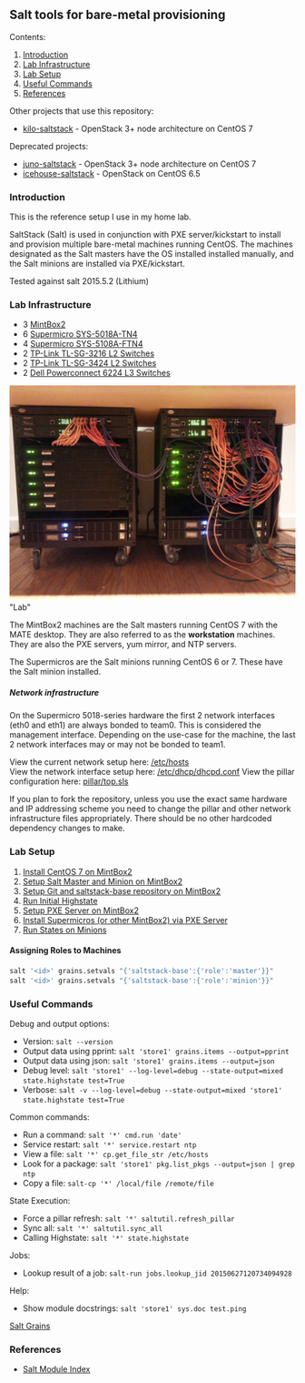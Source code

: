 ## Salt tools for bare-metal provisioning

Contents:
1. [Introduction](#introduction)
2. [Lab Infrastructure](#lab-infrastructure)
3. [Lab Setup](#labsetup)
4. [Useful Commands](#useful-commands)
5. [References](#references)

Other projects that use this repository:
- [kilo-saltstack](https://github.com/dkilcy/kilo-saltstack) - OpenStack 3+ node architecture on CentOS 7

Deprecated projects:
- [juno-saltstack](https://github.com/dkilcy/juno-saltstack) - OpenStack 3+ node architecture on CentOS 7
- [icehouse-saltstack](https://github.com/dkilcy/icehouse-saltstack) - OpenStack on CentOS 6.5

### Introduction

This is the reference setup I use in my home lab.  

SaltStack (Salt) is used in conjunction with PXE server/kickstart to install and provision multiple bare-metal machines running CentOS.  The machines designated as the Salt masters have the OS installed installed manually, and the Salt minions are installed via PXE/kickstart.  

Tested against salt 2015.5.2 (Lithium)

### Lab Infrastructure

- 3 [MintBox2](http://www.fit-pc.com/web/products/mintbox/mintbox-2/)
- 6 [Supermicro SYS-5018A-TN4](http://www.newegg.com/Product/Product.aspx?Item=N82E16816101836)
- 4 [Supermicro SYS-5108A-FTN4](http://www.newegg.com/Product/Product.aspx?Item=N82E16816101837)
- 2 [TP-Link TL-SG-3216 L2 Switches](http://www.tp-link.com/lk/products/details/cat-39_TL-SG3216.html)
- 2 [TP-Link TL-SG-3424 L2 Switches](http://www.tp-link.com/lk/products/details/cat-39_TL-SG3424.html)
- 2 [Dell Powerconnect 6224 L3 Switches](http://www.dell.com/us/business/p/powerconnect-6200-series/pd)

![Lab](notes/20150312_215209.jpg) "Lab"

The MintBox2 machines are the Salt masters running CentOS 7 with the MATE desktop.  They are also referred to as the **workstation** machines.  They are also the PXE servers, yum mirror, and NTP servers.

The Supermicros are the Salt minions running CentOS 6 or 7.  These have the Salt minion installed.  

##### Network infrastructure

On the Supermicro 5018-series hardware the first 2 network interfaces (eth0 and eth1) are always bonded to team0. This is considered the management interface.  Depending on the use-case for the machine, the last 2 network interfaces may or may not be bonded to team1. 

View the current network setup here: [/etc/hosts](states/network/files/hosts)   
View the network interface setup here: [/etc/dhcp/dhcpd.conf](states/pxeserver/files/dhcpd.conf)
View the pillar configuration here: [pillar/top.sls](pillar/top.sls)  

If you plan to fork the repository, unless you use the exact same hardware and IP addressing scheme you need to change the pillar and other network infrastructure files appropriately.  There should be no other hardcoded dependency changes to make.

### Lab Setup

1. [Install CentOS 7 on MintBox2](notes/centos-7-manual.md)
1. [Setup Salt Master and Minion on MintBox2](notes/setup-salt.md) 
1. [Setup Git and saltstack-base repository on MintBox2](notes/saltstack-base-setup.md)
1. [Run Initial Highstate](notes/highstate.md)
1. [Setup PXE Server on MintBox2](states/pxeserver/README.md)
1. [Install Supermicros (or other MintBox2) via PXE Server](notes/pxe-install.md)
1. [Run States on Minions](notes/run-states.md)

#### Assigning Roles to Machines

 ```bash
salt '<id>' grains.setvals "{'saltstack-base':{'role':'master'}}"
salt '<id>' grains.setvals "{'saltstack-base':{'role':'minion'}}"
```

### Useful Commands

Debug and output options:
- Version: `salt --version`
- Output data using pprint: `salt 'store1' grains.items --output=pprint`
- Output data using json: `salt 'store1' grains.items --output=json`
- Debug level: `salt 'store1' --log-level=debug --state-output=mixed state.highstate test=True`
- Verbose: `salt -v --log-level=debug --state-output=mixed 'store1' state.highstate test=True`

Common commands:
- Run a command: `salt '*' cmd.run 'date'`
- Service restart: `salt '*' service.restart ntp`
- View a file: `salt '*' cp.get_file_str /etc/hosts`
- Look for a package: `salt 'store1' pkg.list_pkgs --output=json | grep ntp`
- Copy a file: `salt-cp '*' /local/file /remote/file`

State Execution:
- Force a pillar refresh:  `salt '*' saltutil.refresh_pillar`
- Sync all: `salt '*' saltutil.sync_all`
- Calling Highstate: `salt '*' state.highstate`

Jobs:
- Lookup result of a job: `salt-run jobs.lookup_jid 20150627120734094928`

Help:
- Show module docstrings: `salt 'store1' sys.doc test.ping`

[Salt Grains](notes/grains.md)

### References

- [Salt Module Index](http://docs.saltstack.com/en/latest/salt-modindex.html)

 
